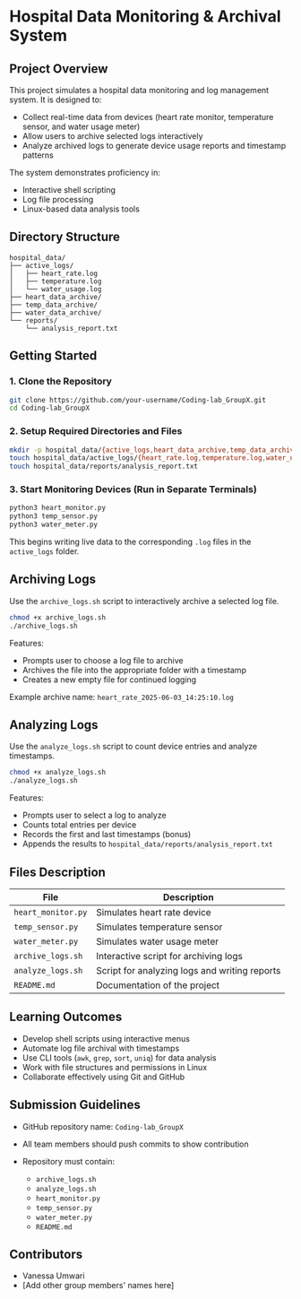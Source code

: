 # Hospital Data Monitoring & Archival System

## Project Overview

This project simulates a hospital data monitoring and log management system. It is designed to:

* Collect real-time data from devices (heart rate monitor, temperature sensor, and water usage meter)
* Allow users to archive selected logs interactively
* Analyze archived logs to generate device usage reports and timestamp patterns

The system demonstrates proficiency in:

* Interactive shell scripting
* Log file processing
* Linux-based data analysis tools

## Directory Structure

```
hospital_data/
├── active_logs/
│   ├── heart_rate.log
│   ├── temperature.log
│   └── water_usage.log
├── heart_data_archive/
├── temp_data_archive/
├── water_data_archive/
└── reports/
    └── analysis_report.txt
```

## Getting Started

### 1. Clone the Repository

```bash
git clone https://github.com/your-username/Coding-lab_GroupX.git
cd Coding-lab_GroupX
```

### 2. Setup Required Directories and Files

```bash
mkdir -p hospital_data/{active_logs,heart_data_archive,temp_data_archive,water_data_archive,reports}
touch hospital_data/active_logs/{heart_rate.log,temperature.log,water_usage.log}
touch hospital_data/reports/analysis_report.txt
```

### 3. Start Monitoring Devices (Run in Separate Terminals)

```bash
python3 heart_monitor.py
python3 temp_sensor.py
python3 water_meter.py
```

This begins writing live data to the corresponding `.log` files in the `active_logs` folder.

## Archiving Logs

Use the `archive_logs.sh` script to interactively archive a selected log file.

```bash
chmod +x archive_logs.sh
./archive_logs.sh
```

Features:

* Prompts user to choose a log file to archive
* Archives the file into the appropriate folder with a timestamp
* Creates a new empty file for continued logging

Example archive name: `heart_rate_2025-06-03_14:25:10.log`

## Analyzing Logs

Use the `analyze_logs.sh` script to count device entries and analyze timestamps.

```bash
chmod +x analyze_logs.sh
./analyze_logs.sh
```

Features:

* Prompts user to select a log to analyze
* Counts total entries per device
* Records the first and last timestamps (bonus)
* Appends the results to `hospital_data/reports/analysis_report.txt`

## Files Description

| File               | Description                                   |
| ------------------ | --------------------------------------------- |
| `heart_monitor.py` | Simulates heart rate device                   |
| `temp_sensor.py`   | Simulates temperature sensor                  |
| `water_meter.py`   | Simulates water usage meter                   |
| `archive_logs.sh`  | Interactive script for archiving logs         |
| `analyze_logs.sh`  | Script for analyzing logs and writing reports |
| `README.md`        | Documentation of the project                  |

## Learning Outcomes

* Develop shell scripts using interactive menus
* Automate log file archival with timestamps
* Use CLI tools (`awk`, `grep`, `sort`, `uniq`) for data analysis
* Work with file structures and permissions in Linux
* Collaborate effectively using Git and GitHub

## Submission Guidelines

* GitHub repository name: `Coding-lab_GroupX`
* All team members should push commits to show contribution
* Repository must contain:

  * `archive_logs.sh`
  * `analyze_logs.sh`
  * `heart_monitor.py`
  * `temp_sensor.py`
  * `water_meter.py`
  * `README.md`

## Contributors

* Vanessa Umwari
* \[Add other group members' names here]

